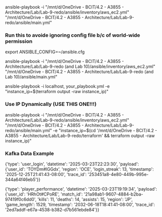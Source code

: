 ansible-playbook -i "/mnt/d/OneDrive - BCIT/4.2 - A3855 - Architecture/Lab/Lab-9-redo/ansible/inventory/aws_ec2.yml"  "/mnt/d/OneDrive - BCIT/4.2 - A3855 - Architecture/Lab/Lab-9-redo/ansible/main.yml"

### Run this to avoide ignoring config file b/c of world-wide permission
export ANSIBLE_CONFIG=~/ansible.cfg

ansible-playbook -i "/mnt/d/OneDrive - BCIT/4.2 - A3855 - Architecture/Lab/Lab-9-redo (and Lab 10)/ansible/inventory/aws_ec2.yml"  "/mnt/d/OneDrive - BCIT/4.2 - A3855 - Architecture/Lab/Lab-9-redo (and Lab 10)/ansible/main.yml"


ansible-playbook -i localhost, your_playbook.yml -e "instance_ip=$(terraform output -raw instance_ip)"

### Use IP Dynamically (USE THIS ONE!!!)
ansible-playbook -i "/mnt/d/OneDrive - BCIT/4.2 - A3855 - Architecture/Lab/Lab-9-redo/ansible/inventory/aws_ec2.yml"  "/mnt/d/OneDrive - BCIT/4.2 - A3855 - Architecture/Lab/Lab-9-redo/ansible/main.yml" -e "instance_ip=$(cd '/mnt/d/OneDrive - BCIT/4.2 - A3855 - Architecture/Lab/Lab-9-redo/terraform' && terraform output -raw instance_ip)"

### Kafka Data Example 
{'type': 'user_login', 'datetime': '2025-03-23T22:23:30', 'payload': {'user_id': 'TOYDm#lGGdx', 'region': 'OCE', 'login_streak': 13, 'timestamp': '2025-12-25T21:41:43-08:00', 'trace_id': '253451a8-4e80-449b-995e-344a64f46eb5'}}

{'type': 'player_performance', 'datetime': '2025-03-23T19:19:34', 'payload': {'user_id': 'HRhOt#CPoRE', 'match_id': '21a98ab1-9607-4884-b2ba-97419f0c6dd0', 'kills': 11, 'deaths': 14, 'assists': 15, 'region': 'JP', 'game_length': 1529, 'timestamp': '2032-06-18T18:41:41-08:00', 'trace_id': '2ed7addf-e67a-4538-b382-d7b561ebde84'}}


